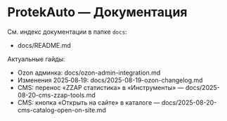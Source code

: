 # ProtekAuto — Документация

См. индекс документации в папке `docs`:

- docs/README.md

Актуальные гайды:
- Ozon админка: docs/ozon-admin-integration.md
- Изменения 2025‑08‑19: docs/2025-08-19-ozon-changelog.md
- CMS: перенос «ZZAP статистика» в «Инструменты» — docs/2025-08-20-cms-zzap-tools.md
 - CMS: кнопка «Открыть на сайте» в каталоге — docs/2025-08-20-cms-catalog-open-on-site.md
